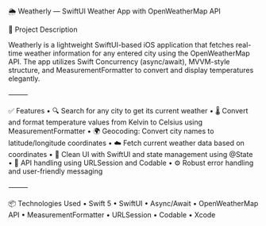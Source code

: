 🌦️ Weatherly — SwiftUI Weather App with OpenWeatherMap API

📌 Project Description

Weatherly is a lightweight SwiftUI-based iOS application that fetches real-time weather information for any entered city using the OpenWeatherMap API. The app utilizes Swift Concurrency (async/await), MVVM-style structure, and MeasurementFormatter to convert and display temperatures elegantly.

⸻

✅ Features
	•	🔍 Search for any city to get its current weather
	•	🌡️ Convert and format temperature values from Kelvin to Celsius using MeasurementFormatter
	•	🌍 Geocoding: Convert city names to latitude/longitude coordinates
	•	☁️ Fetch current weather data based on coordinates
	•	🧼 Clean UI with SwiftUI and state management using @State
	•	📡 API handling using URLSession and Codable
	•	⚙️ Robust error handling and user-friendly messaging

⸻

📦 Technologies Used
	•	Swift 5
	•	SwiftUI
	•	Async/Await
	•	OpenWeatherMap API
	•	MeasurementFormatter
	•	URLSession
	•	Codable
	•	Xcode
